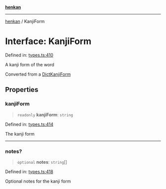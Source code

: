 [**henkan**](../README.md)

***

[henkan](../README.md) / KanjiForm

# Interface: KanjiForm

Defined in: [types.ts:410](https://github.com/Ronokof/Henkan/blob/17544df04e711a7f1119a1cdd6fdf0d29ac91844/src/types.ts#L410)

A kanji form of the word

Converted from a [DictKanjiForm](DictKanjiForm.md)

## Properties

### kanjiForm

> `readonly` **kanjiForm**: `string`

Defined in: [types.ts:414](https://github.com/Ronokof/Henkan/blob/17544df04e711a7f1119a1cdd6fdf0d29ac91844/src/types.ts#L414)

The kanji form

***

### notes?

> `optional` **notes**: `string`[]

Defined in: [types.ts:418](https://github.com/Ronokof/Henkan/blob/17544df04e711a7f1119a1cdd6fdf0d29ac91844/src/types.ts#L418)

Optional notes for the kanji form
